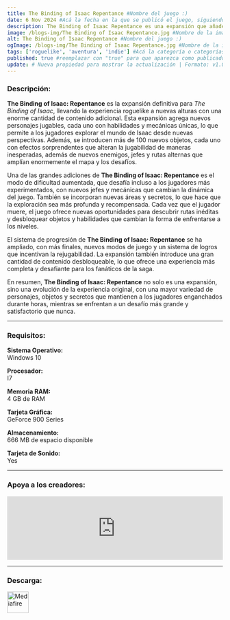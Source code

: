 ```yaml
---
title: The Binding of Isaac Repentance #Nombre del juego :)
date: 6 Nov 2024 #Acá la fecha en la que se publicó el juego, siguiendo este formato: Dia "30", Mes "Oct", Año "2024" = como debe quedar: 30 Oct 2024
description: The Binding of Isaac Repentance es una expansión que añade nuevos personajes, objetos, enemigos y rutas, ampliando el contenido y la dificultad del juego. Con más secretos y desafíos, *Repentance* lleva la experiencia de *Isaac* al siguiente nivel. #Acá una mini descripción del juego
image: /blogs-img/The Binding of Isaac Repentance.jpg #Nombre de la imagen, por lo general es exactamente el mismo nombre que el juego excluyendo lo ":" (Dos puntos)
alt: The Binding of Isaac Repentance #Nombre del juego :)
ogImage: /blogs-img/The Binding of Isaac Repentance.jpg #Nombre de la imagen, por lo general es exactamente el mismo nombre que el juego excluyendo lo ":" (Dos puntos)
tags: ['roguelike', 'aventura', 'indie'] #Acá la categoría o categorías del juego, si es más de una se coloca en este formato: ['categoría1', 'categoría2']
published: true #reemplazar con "true" para que aparezca como publicado
update: # Nueva propiedad para mostrar la actualización | Formato: v1.0.0
---
```


<!--En VSCode seleccionando una palabra, por ejemplo: "The Binding of Isaac Repentance" y apretando Ctrl+F2 se seleccionan todas las palabras iguales-->

### Descripción:
**The Binding of Isaac: Repentance** es la expansión definitiva para *The Binding of Isaac*, llevando la experiencia roguelike a nuevas alturas con una enorme cantidad de contenido adicional. Esta expansión agrega nuevos personajes jugables, cada uno con habilidades y mecánicas únicas, lo que permite a los jugadores explorar el mundo de Isaac desde nuevas perspectivas. Además, se introducen más de 100 nuevos objetos, cada uno con efectos sorprendentes que alteran la jugabilidad de maneras inesperadas, además de nuevos enemigos, jefes y rutas alternas que amplían enormemente el mapa y los desafíos.

Una de las grandes adiciones de **The Binding of Isaac: Repentance** es el modo de dificultad aumentada, que desafía incluso a los jugadores más experimentados, con nuevos jefes y mecánicas que cambian la dinámica del juego. También se incorporan nuevas áreas y secretos, lo que hace que la exploración sea más profunda y recompensada. Cada vez que el jugador muere, el juego ofrece nuevas oportunidades para descubrir rutas inéditas y desbloquear objetos y habilidades que cambian la forma de enfrentarse a los niveles.

El sistema de progresión de **The Binding of Isaac: Repentance** se ha ampliado, con más finales, nuevos modos de juego y un sistema de logros que incentivan la rejugabilidad. La expansión también introduce una gran cantidad de contenido desbloqueable, lo que ofrece una experiencia más completa y desafiante para los fanáticos de la saga.

En resumen, **The Binding of Isaac: Repentance** no solo es una expansión, sino una evolución de la experiencia original, con una mayor variedad de personajes, objetos y secretos que mantienen a los jugadores enganchados durante horas, mientras se enfrentan a un desafío más grande y satisfactorio que nunca.
<!--Prompt para Chat-GPT: Hazme una descripción para el juego "The Binding of Isaac Repentance" y cada que menciones "The Binding of Isaac Repentance" ponlo en negrita -->

---

### Requisitos:
**Sistema Operativo:**  
Windows 10

**Procesador:**  
I7

**Memoria RAM:**  
4 GB de RAM

**Tarjeta Gráfica:**  
GeForce 900 Series

**Almacenamiento:**  
666 MB de espacio disponible

**Tarjeta de Sonido:**  
Yes

<!--Si falta o sobra un requisito se quita o se agrega manteniendo el mismo formato-->

---

### Apoya a los creadores:
<iframe src="https://store.steampowered.com/widget/1426300/" frameborder="0" style="background-color: transparent; width: 100% !important; aspect-ratio: 646 / 190;"></iframe>

<!--Reemplazar los numeros (AppID) del juego (en este caso 2668510) por el numero (AppID) correspondiente con el juego a publicar-->
<!--El AppID se encuentra en la URL del Juego en Steam-->

---

### Descarga:

[<img src="https://gist.github.com/cxmeel/0dbc95191f239b631c3874f4ccf114e2/raw/download.svg" alt="Mediafire" height="50" />](https://www.mediafire.com/file/2zmqkg9x9ur683e/The_Binding_of_Isaac_Rebirth_Repentance.zip/file)

<!-- # se debe reemplazar por el link de descarga-->

<!--NOMBRE-DEL-SERVICIO se debe reemplazar por el servicio donde está subido el juego-->